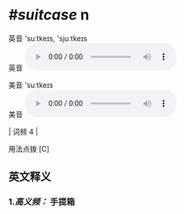 # ***\#suitcase*** n
英音 'suːtkeɪs, 'sjuːtkeɪs  
英音
<audio src="./media/suitcase1.aac" controls="controls"></audio>

美音 'suːtkeɪs  
美音
<audio src="./media/suitcase.aac" controls="controls"></audio>



| 词频 4 |  

用法点拨  [C]

英文释义
---
### 1.*高义频：* **手提箱**  


